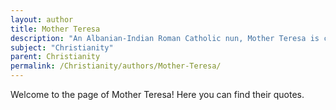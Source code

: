 ```yaml
---
layout: author
title: Mother Teresa
description: "An Albanian-Indian Roman Catholic nun, Mother Teresa is celebrated for her humanitarian work and commitment to the poor. Her faith-inspired actions emphasized the Christian principles of love and service."
subject: "Christianity"
parent: Christianity
permalink: /Christianity/authors/Mother-Teresa/
---
```


Welcome to the page of Mother Teresa! Here you can find their quotes.
